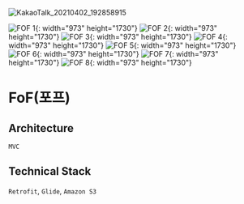 
![KakaoTalk_20210402_192858915](https://user-images.githubusercontent.com/60344240/113408279-04f92800-93ea-11eb-9d10-482aac0778cd.png)

![FOF 1](https://user-images.githubusercontent.com/60344240/116510343-b9aa3a80-a8ff-11eb-808c-033a737054c4.png){: width="973" height="1730"}
![FOF 2](https://user-images.githubusercontent.com/60344240/116510346-bb73fe00-a8ff-11eb-8cfb-fe41429e6c8e.png){: width="973" height="1730"}
![FOF 3](https://user-images.githubusercontent.com/60344240/116510348-bb73fe00-a8ff-11eb-8670-9a70dbb884b3.png){: width="973" height="1730"}
![FOF 4](https://user-images.githubusercontent.com/60344240/116510349-bc0c9480-a8ff-11eb-9bbe-0d352c71dcda.png){: width="973" height="1730"}
![FOF 5](https://user-images.githubusercontent.com/60344240/116510351-bca52b00-a8ff-11eb-8608-9d8797c82a75.png){: width="973" height="1730"}
![FOF 6](https://user-images.githubusercontent.com/60344240/116510354-bd3dc180-a8ff-11eb-8450-9522a6fea017.png){: width="973" height="1730"}
![FOF 7](https://user-images.githubusercontent.com/60344240/116510356-bd3dc180-a8ff-11eb-8ade-8f7957707ec8.png){: width="973" height="1730"}
![FOF 8](https://user-images.githubusercontent.com/60344240/116510359-bdd65800-a8ff-11eb-817a-ddfa47c4f4a9.png){: width="973" height="1730"}

# FoF(포프)

## Architecture
`MVC`

## Technical Stack
`Retrofit`, `Glide`, `Amazon S3`
